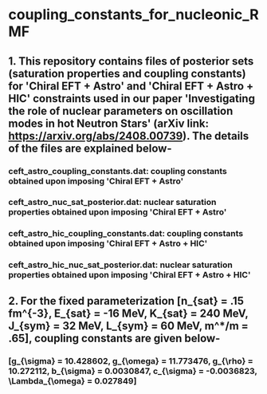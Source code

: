 # coupling_constants_for_nucleonic_RMF
## 1.  This repository contains files of posterior sets (saturation properties and coupling constants) for 'Chiral EFT + Astro' and 'Chiral EFT + Astro + HIC' constraints used in our paper 'Investigating the role of nuclear parameters on oscillation modes in hot Neutron Stars' (arXiv link: https://arxiv.org/abs/2408.00739). The details of the files are explained below-
### ceft_astro_coupling_constants.dat: coupling constants obtained upon imposing 'Chiral EFT + Astro'
### ceft_astro_nuc_sat_posterior.dat: nuclear saturation properties obtained upon imposing 'Chiral EFT + Astro'
### ceft_astro_hic_coupling_constants.dat: coupling constants obtained upon imposing 'Chiral EFT + Astro + HIC'
### ceft_astro_hic_nuc_sat_posterior.dat: nuclear saturation properties obtained upon imposing 'Chiral EFT + Astro + HIC'

## 2.  For the fixed parameterization [n_{sat} = .15 fm^{-3}, E_{sat} = -16 MeV, K_{sat} = 240 MeV, J_{sym} = 32 MeV, L_{sym} = 60 MeV, m^*/m = .65], coupling constants are given below-
### [g_{\sigma}	= 10.428602, g_{\omega}	= 11.773476, g_{\rho}	= 10.272112, b_{\sigma}	= 0.0030847, c_{\sigma}	= -0.0036823, \Lambda_{\omega} = 0.027849]

